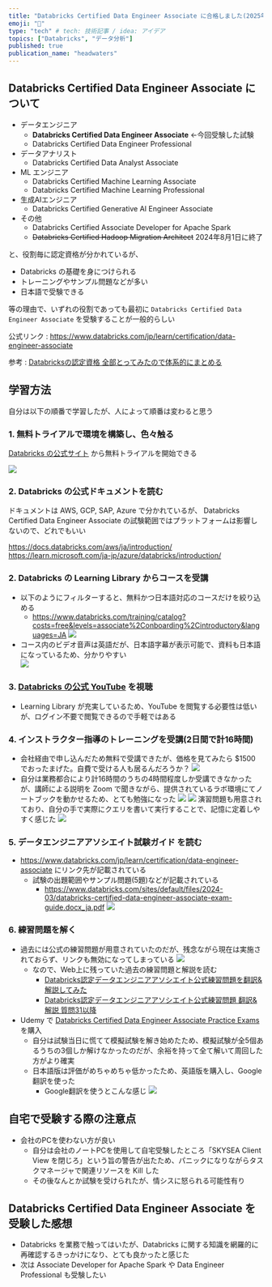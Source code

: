 ```yaml
---
title: "Databricks Certified Data Engineer Associate に合格しました(2025年5月)"
emoji: "💯"
type: "tech" # tech: 技術記事 / idea: アイデア
topics: ["Databricks", "データ分析"]
published: true
publication_name: "headwaters"
---
```


## Databricks Certified Data Engineer Associate について

- データエンジニア
  - **Databricks Certified Data Engineer Associate** ←今回受験した試験
  - Databricks Certified Data Engineer Professional
- データアナリスト
  - Databricks Certified Data Analyst Associate
- ML エンジニア
  - Databricks Certified Machine Learning Associate
  - Databricks Certified Machine Learning Professional
- 生成AIエンジニア
  - Databricks Certified Generative AI Engineer Associate
- その他
  - Databricks Certified Associate Developer for Apache Spark
  - ~~Databricks Certified Hadoop Migration Architect~~ 2024年8月1日に終了

と、役割毎に認定資格が分かれているが、

- Databricks の基礎を身につけられる
- トレーニングやサンプル問題などが多い
- 日本語で受験できる

等の理由で、いずれの役割であっても最初に `Databricks Certified Data Engineer Associate` を受験することが一般的らしい

公式リンク : <https://www.databricks.com/jp/learn/certification/data-engineer-associate>

参考 : [Databricksの認定資格 全部とってみたので体系的にまとめる](https://qiita.com/nttd-saitouyun/items/e7d1ca77e23b8e635518)

## 学習方法

自分は以下の順番で学習したが、人によって順番は変わると思う

### 1. 無料トライアルで環境を構築し、色々触る

[Databricks の公式サイト](https://www.databricks.com/jp) から無料トライアルを開始できる

![](/images/databricks-certified-data-engineer-associate/trial.png)

### 2. Databricks の公式ドキュメントを読む

ドキュメントは AWS, GCP, SAP, Azure で分かれているが、
Databricks Certified Data Engineer Associate の試験範囲ではプラットフォームは影響しないので、どれでもいい

<https://docs.databricks.com/aws/ja/introduction/>
<https://learn.microsoft.com/ja-jp/azure/databricks/introduction/>

### 2. Databricks の Learning Library からコースを受講

- 以下のようにフィルターすると、無料かつ日本語対応のコースだけを絞り込める
  - <https://www.databricks.com/training/catalog?costs=free&levels=associate%2Conboarding%2Cintroductory&languages=JA>
    ![](/images/databricks-certified-data-engineer-associate/learning-library-filter.png)  
- コース内のビデオ音声は英語だが、日本語字幕が表示可能で、資料も日本語になっているため、分かりやすい  
    ![](/images/databricks-certified-data-engineer-associate/Fundamentals.png)
  
### 3. [Databricks の公式 YouTube](https://www.youtube.com/@%E3%83%87%E3%83%BC%E3%82%BF%E3%83%96%E3%83%AA%E3%83%83%E3%82%AF%E3%82%B9%E3%82%B8%E3%83%A3%E3%83%91%E3%83%B3%E6%A0%AA%E5%BC%8F%E4%BC%9A%E7%A4%BE/videos) を視聴

- Learning Library が充実しているため、YouTube を閲覧する必要性は低いが、ログイン不要で閲覧できるので手軽ではある

### 4. インストラクター指導のトレーニングを受講(2日間で計16時間)

- 会社経由で申し込んだため無料で受講できたが、価格を見てみたら $1500 でおったまげた。自費で受ける人も居るんだろうか？
  ![](/images/databricks-certified-data-engineer-associate/training-zoom-1.png)
- 自分は業務都合により計16時間のうちの4時間程度しか受講できなかったが、講師による説明を Zoom で聞きながら、提供されているラボ環境にてノートブックを動かせるため、とても勉強になった
    ![](/images/databricks-certified-data-engineer-associate/training-zoom-2.png)
    ![](/images/databricks-certified-data-engineer-associate/labo1.png)
    演習問題も用意されており、自分の手で実際にクエリを書いて実行することで、記憶に定着しやすく感じた
    ![](/images/databricks-certified-data-engineer-associate/labo2.png)

### 5. データエンジニアアソシエイト試験ガイド を読む

- <https://www.databricks.com/jp/learn/certification/data-engineer-associate> にリンク先が記載されている
  - 試験の出題範囲やサンプル問題(5題)などが記載されている
    - <https://www.databricks.com/sites/default/files/2024-03/databricks-certified-data-engineer-associate-exam-guide.docx_ja.pdf>
        ![](/images/databricks-certified-data-engineer-associate/guides.png)

### 6. 練習問題を解く

- 過去には公式の練習問題が用意されていたのだが、残念ながら現在は実施されておらず、リンクも無効になってしまっている
    ![](/images/databricks-certified-data-engineer-associate/practice-exam-faq.png)
  - なので、Web上に残っていた過去の練習問題と解説を読む
    - [Databricks認定データエンジニアアソシエイト公式練習問題を翻訳&解説してみた](https://qiita.com/kohei-arai/items/5b54a89cbaec801f1972)
    - [Databricks認定データエンジニアアソシエイト公式練習問題 翻訳&解説 質問31以降](https://zenn.dev/m_ando_abc/articles/dc9a6d4ee91d06)
- Udemy で [Databricks Certified Data Engineer Associate Practice Exams](https://www.udemy.com/course/databricks-certified-data-engineer-associate-practice-tests) を購入
  - 自分は試験当日に慌てて模擬試験を解き始めたため、模擬試験が全5個あるうちの3個しか解けなかったのだが、余裕を持って全て解いて周回した方がより確実
  - 日本語版は評価がめちゃめちゃ低かったため、英語版を購入し、Google翻訳を使った
    - Google翻訳を使うとこんな感じ
      ![](/images/databricks-certified-data-engineer-associate/udemy.png)

## 自宅で受験する際の注意点

- 会社のPCを使わない方が良い
  - 自分は会社のノートPCを使用して自宅受験したところ「SKYSEA Client View を閉じろ」という旨の警告が出たため、パニックになりながらタスクマネージャで関連リソースを Kill した
  - その後なんとか試験を受けられたが、情シスに怒られる可能性有り

## Databricks Certified Data Engineer Associate を受験した感想

- Databricks を業務で触ってはいたが、Databricks に関する知識を網羅的に再確認するきっかけになり、とても良かったと感じた
- 次は Associate Developer for Apache Spark や Data Engineer Professional も受験したい
